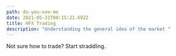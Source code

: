 ```yaml
---
path: do-you-see-me
date: 2021-05-31T00:15:21.692Z
title: HFX Trading
description: "Understanding the general idea of the market "
---
```

Not sure how to trade? Start straddling.